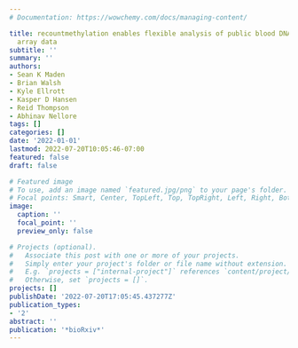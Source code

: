 ```yaml
---
# Documentation: https://wowchemy.com/docs/managing-content/

title: recountmethylation enables flexible analysis of public blood DNA methylation
  array data
subtitle: ''
summary: ''
authors:
- Sean K Maden
- Brian Walsh
- Kyle Ellrott
- Kasper D Hansen
- Reid Thompson
- Abhinav Nellore
tags: []
categories: []
date: '2022-01-01'
lastmod: 2022-07-20T10:05:46-07:00
featured: false
draft: false

# Featured image
# To use, add an image named `featured.jpg/png` to your page's folder.
# Focal points: Smart, Center, TopLeft, Top, TopRight, Left, Right, BottomLeft, Bottom, BottomRight.
image:
  caption: ''
  focal_point: ''
  preview_only: false

# Projects (optional).
#   Associate this post with one or more of your projects.
#   Simply enter your project's folder or file name without extension.
#   E.g. `projects = ["internal-project"]` references `content/project/deep-learning/index.md`.
#   Otherwise, set `projects = []`.
projects: []
publishDate: '2022-07-20T17:05:45.437277Z'
publication_types:
- '2'
abstract: ''
publication: '*bioRxiv*'
---
```

